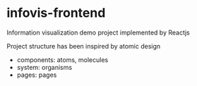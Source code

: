 # infovis-frontend
Information visualization demo project implemented by Reactjs

Project structure has been inspired by atomic design
- components: atoms, molecules
- system: organisms
- pages: pages
